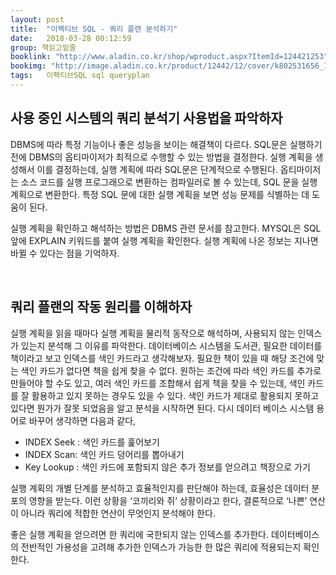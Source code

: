 ```yaml
---
layout: post
title:  "이펙티브 SQL - 쿼리 플랜 분석하기"
date:   2018-03-28 00:12:59
group: 책읽고밑줄
booklink: "http://www.aladin.co.kr/shop/wproduct.aspx?ItemId=124421253"
bookimg: "http://image.aladin.co.kr/product/12442/12/cover/k802531656_1.jpg"
tags:	이펙티브SQL sql queryplan
---
```


## 사용 중인 시스템의 쿼리 분석기 사용법을 파악하자
DBMS에 따라 특정 기능이나 좋은 성능을 보이는 해결책이 다르다. SQL문은 실행하기 전에 DBMS의 옵티마이저가 최적으로 수행할 수 있는 방법을 결정한다. 실행 계획을 생성해서 이를 결정하는데, 실행 계획에 따라 SQL문은 단계적으로 수행된다. 옵티마이저는 소스 코드를 실행 프로그래으로 변환하는 컴파일러로 볼 수 있는데, SQL 문을 실행 계획으로 변환한다. 특정 SQL 문에 대한 실행 계획을 보면 성능 문제를 식별하는 데 도움이 된다.

실행 계획을 확인하고 해석하는 방법은 DBMS 관련 문서를 참고한다. MYSQL은 SQL 앞에  EXPLAIN 키워드를 붙여 실행 계획을 확인한다. 실행 계획에 나온 정보는 지나면 바뀔 수 있다는 점을 기억하자. 

<br/>

## 쿼리 플랜의 작동 원리를 이해하자
실행 계획을 읽을 때마다 실행 계획을 물리적 동작으로 해석하며, 사용되지 않는 인덱스가 있는지 분석해 그 이유를 파악한다. 데이터베이스 시스템을 도서관, 필요한 데이터를 책이라고 보고 인덱스를 색인 카드라고 생각해보자. 필요한 책이 있을 때 해당 조건에 맞는 색인 카드가 없다면 책을 쉽게 찾을 수 없다. 원하는 조건에 따라 색인 카드를 추가로 만들어야 할 수도 있고, 여러 색인 카드를 조합해서 쉽게 책을 찾을 수 있는데, 색인 카드를 잘 활용하고 있지 못하는 경우도 있을 수 있다. 색인 카드가 제대로 활용되지 못하고 있다면 뭔가가 잘못 되었음을 알고 분석을 시작하면 된다.  다시 데이터 베이스 시스템 용어로 바꾸어 생각하면 다음과 같다, 

- INDEX Seek : 색인 카드를 훑어보기
- INDEX Scan: 색인 카드 덩어리를 뽑아내기 
- Key Lookup : 색인 카드에 포함되지 않은 추가 정보를 얻으려고 책장으로 가기 

실행 계획의 개별 단계를 분석하고 효율적인지를 판단해야 하는데, 효율성은 데이터 분포의 영향을 받는다. 이런 상황을 ‘코끼리와 쥐’ 상황이라고 한다, 결론적으로 ‘나쁜’ 연산이 아니라 쿼리에 적합한 연산이 무엇인지 분석해야 한다. 

좋은 실행 계획을 얻으려면 한 쿼리에 국한되지 않는 인덱스를 추가한다. 데이터베이스의 전반적인 가용성을 고려해 추가한 인덱스가 가능한 한 많은 쿼리에 적용되는지 확인한다.

<br/>